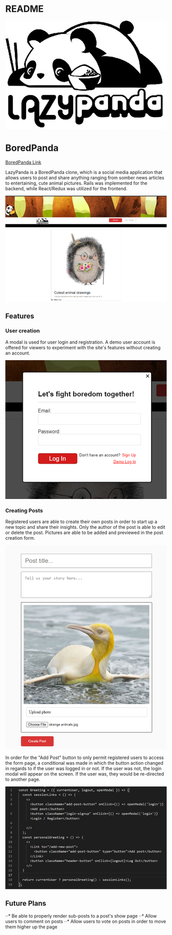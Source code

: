 # README

![alt text](https://github.com/michelle-ha/LazyPanda/blob/master/app/assets/images/PngItem_2512217.png "Lazy Panda Logo")

# BoredPanda

[BoredPanda Link](https://lazy-panda.herokuapp.com/#/)

LazyPanda is a BoredPanda clone, which is a social media application that allows users to post and share anything ranging from somber news articles to entertaining, cute animal pictures. Rails was implemented for the backend, while React/Redux was utilized for the frontend.

![alt text](https://github.com/michelle-ha/LazyPanda/blob/master/app/assets/images/boredpanda%20screenshot.png "LazyPanda Screenshot")

## Features

### User creation

A modal is used for user login and registration. A demo user account is offered for viewers to experiment with the site's features without creating an account. 

![alt text](https://github.com/michelle-ha/LazyPanda/blob/master/app/assets/images/modal.png "Modal Screenshot")

### Creating Posts

Registered users are able to create their own posts in order to start up a new topic and share their insights. Only the author of the post is able to edit or delete the post. Pictures are able to be added and previewed in the post creation form.

![alt text](https://github.com/michelle-ha/LazyPanda/blob/master/app/assets/images/createPost.png "Create Post Screenshot")

In order for the "Add Post" button to only permit registered users to access the form page, a conditional was made in which the button action changed in regards to if the user was logged in or not. If the user was not, the login modal will appear on the screen. If the user was, they would be re-directed to another page. 

![alt text](https://github.com/michelle-ha/LazyPanda/blob/master/app/assets/images/code.png "Code Screenshot")

## Future Plans
⋅⋅* Be able to properly render sub-posts to a post's show page
⋅⋅* Allow users to comment on posts
⋅⋅* Allow users to vote on posts in order to move them higher up the page
